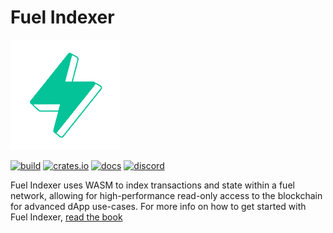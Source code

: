 # Fuel Indexer

![Fuel Logo](./docs/img/fuel.png "Fuel Logo")

[![build](https://github.com/FuelLabs/fuel-indexer/actions/workflows/ci.yml/badge.svg)](https://github.com/FuelLabs/fuel-indexer/actions/workflows/ci.yml)
[![crates.io](https://img.shields.io/crates/v/fuel-indexer?label=latest)](https://crates.io/crates/fuel-indexer)
[![docs](https://docs.rs/fuel-indexer/badge.svg)](https://docs.rs/fuel-indexer/)
[![discord](https://img.shields.io/badge/chat%20on-discord-orange?&logo=discord&logoColor=ffffff&color=7389D8&labelColor=6A7EC2)](https://discord.gg/xfpK4Pe)

Fuel Indexer uses WASM to index transactions and state within a fuel network, allowing for high-performance read-only access to the blockchain for advanced dApp use-cases. For more info on how to get started with Fuel Indexer, [read the book](https://fuellabs.github.io/fuel-indexer/latest/index.html)
